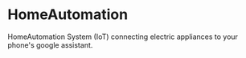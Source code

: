 # HomeAutomation
HomeAutomation System (IoT) connecting electric appliances to your phone's google assistant. 
